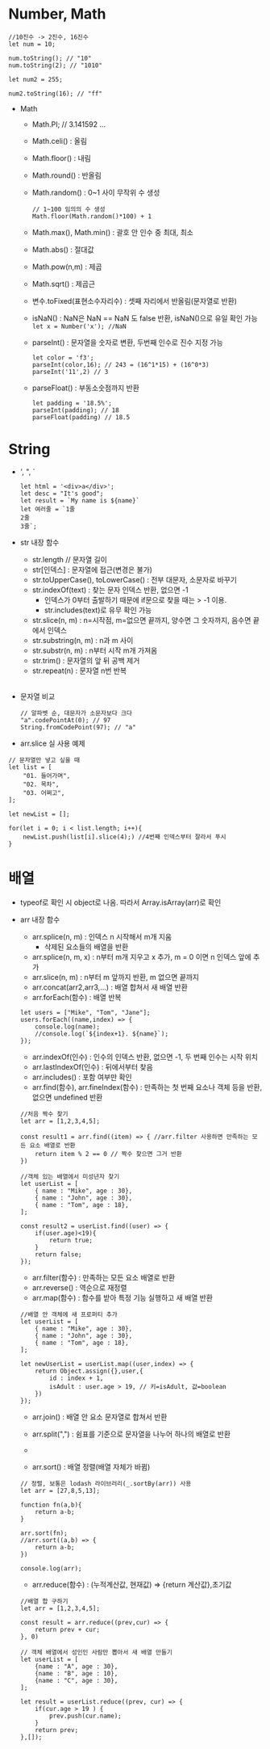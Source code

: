 # Number, Math

```
//10진수 -> 2진수, 16진수
let num = 10;

num.toString(); // "10"
num.toString(2); // "1010"

let num2 = 255;

num2.toString(16); // "ff"
```

- Math

  - Math.PI; // 3.141592 ...
  - Math.celi() : 올림
  - Math.floor() : 내림
  - Math.round() : 반올림
  - Math.random() : 0~1 사이 무작위 수 생성
    ```
    // 1~100 임의의 수 생성
    Math.floor(Math.random()*100) + 1
    ```
  - Math.max(), Math.min() : 괄호 안 인수 중 최대, 최소
  - Math.abs() : 절대값
  - Math.pow(n,m) : 제곱
  - Math.sqrt() : 제곱근
  - 변수.toFixed(표현소수자리수) : 셋째 자리에서 반올림(문자열로 반환)
  - isNaN() : NaN은 NaN == NaN 도 false 반환, isNaN()으로 유일 확인 가능
    `let x = Number('x'); //NaN`

  - parseInt() : 문자열을 숫자로 변환, 두번째 인수로 진수 지정 가능
    ```
    let color = 'f3';
    parseInt(color,16); // 243 = (16^1*15) + (16^0*3)
    parseInt('11',2) // 3
    ```
  - parseFloat() : 부동소숫점까지 반환
    ```
    let padding = '18.5%';
    parseInt(padding); // 18
    parseFloat(padding) // 18.5
    ```

# String

- ', ", `
  ```
  let html = '<div>a</div>';
  let desc = "It's good";
  let result = `My name is ${name}`
  let 여러줄 = `1줄
  2줄
  3줄`;
  ```
- str 내장 함수
  - str.length // 문자열 길이
  - str[인덱스] : 문자열에 접근(변경은 불가)
  - str.toUpperCase(), toLowerCase() : 전부 대문자, 소문자로 바꾸기
  - str.indexOf(text) : 찾는 문자 인덱스 반환, 없으면 -1
    - 인덱스가 0부터 출발하기 때문에 if문으로 찾을 때는 > -1 이용.
    - str.includes(text)로 유무 확인 가능
  - str.slice(n, m) : n=시작점, m=없으면 끝까지, 양수면 그 숫자까지, 음수면 끝에서 인덱스
  - str.substring(n, m) : n과 m 사이
  - str.substr(n, m) : n부터 시작 m개 가져옴
  - str.trim() : 문자열의 앞 뒤 공백 제거
  - str.repeat(n) : 문자열 n번 반복
    <br><br>
- 문자열 비교

  ```
  // 알파벳 순, 대문자가 소문자보다 크다
  "a".codePointAt(0); // 97
  String.fromCodePoint(97); // "a"
  ```

- arr.slice 실 사용 예제

```
// 문자열만 넣고 싶을 때
let list = [
    "01. 들어가며",
    "02. 목차",
    "03. 어쩌고",
];

let newList = [];

for(let i = 0; i < list.length; i++){
    newList.push(list[i].slice(4);) //4번째 인덱스부터 잘라서 푸시
}
```

# 배열

- typeof로 확인 시 object로 나옴. 따라서 Array.isArray(arr)로 확인
- arr 내장 함수

  - arr.splice(n, m) : 인덱스 n 시작해서 m개 지움
    - 삭제된 요소들의 배열을 반환
  - arr.splice(n, m, x) : n부터 m개 지우고 x 추가, m = 0 이면 n 인덱스 앞에 추가
  - arr.slice(n, m) : n부터 m 앞까지 반환, m 없으면 끝까지
  - arr.concat(arr2,arr3,...) : 배열 합쳐서 새 배열 반환
  - arr.forEach(함수) : 배열 반복

  ```
  let users = ["Mike", "Tom", "Jane"];
  users.forEach((name,index) => {
      console.log(name);
      //console.log(`${index+1}. ${name}`);
  });
  ```

  - arr.indexOf(인수) : 인수의 인덱스 반환, 없으면 -1, 두 번째 인수는 시작 위치
  - arr.lastIndexOf(인수) : 뒤에서부터 찾음
  - arr.includes() : 포함 여부만 확인
  - arr.find(함수), arr.fineIndex(함수) : 만족하는 첫 번째 요소나 객체 등을 반환, 없으면 undefined 반환

  ```
  //처음 짝수 찾기
  let arr = [1,2,3,4,5];

  const result1 = arr.find((item) => { //arr.filter 사용하면 만족하는 모든 요소 배열로 반환
      return item % 2 == 0 // 짝수 찾으면 그거 반환
  })

  //객체 있는 배열에서 미성년자 찾기
  let userList = [
      { name : "Mike", age : 30},
      { name : "John", age : 30},
      { name : "Tom", age : 18},
  ];

  const result2 = userList.find((user) => {
      if(user.age)<19){
          return true;
      }
      return false;
  });
  ```

  - arr.filter(함수) : 만족하는 모든 요소 배열로 반환
  - arr.reverse() : 역순으로 재정렬
  - arr.map(함수) : 함수를 받아 특정 기능 실행하고 새 배열 반환

  ```
  //배열 안 객체에 새 프로퍼티 추가
  let userList = [
      { name : "Mike", age : 30},
      { name : "John", age : 30},
      { name : "Tom", age : 18},
  ];

  let newUserList = userList.map((user,index) => {
      return Object.assign({},user,{
          id : index + 1,
          isAdult : user.age > 19, // 키=isAdult, 값=boolean
      })
  });
  ```

  - arr.join() : 배열 안 요소 문자열로 합쳐서 반환
  - arr.split(",") : 쉼표를 기준으로 문자열을 나누어 하나의 배열로 반환
  -

  - arr.sort() : 배열 정렬(배열 자체가 바뀜)

  ```
  // 정렬, 보통은 lodash 라이브러리(_.sortBy(arr)) 사용
  let arr = [27,8,5,13];

  function fn(a,b){
      return a-b;
  }

  arr.sort(fn);
  //arr.sort((a,b) => {
      return a-b;
  })

  console.log(arr);
  ```

  - arr.reduce(함수) : (누적계산값, 현재값) => {return 계산값},초기값

  ```
  //배열 합 구하기
  let arr = [1,2,3,4,5];

  const result = arr.reduce((prev,cur) => {
      return prev + cur;
  }, 0)
  ```

  ```
  // 객체 배열에서 성인인 사람만 뽑아서 새 배열 만들기
  let userList = [
      {name : "A", age : 30},
      {name : "B", age : 10},
      {name : "C", age : 30},
  ];

  let result = userList.reduce((prev, cur) => {
      if(cur.age > 19 ) {
          prev.push(cur.name);
      }
      return prev;
  },[]);
  ```
